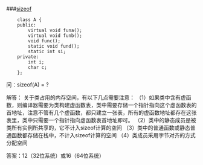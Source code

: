 ###[sizeof](http://blog.csdn.net/lanxuezaipiao/article/details/41557307)
		
		class A {
		public:
		    virtual void funa();
		    virtual void funb();
		    void func();
		    static void fund();
		    static int si;
		private:
		    int i;
		    char c;
		};

问：sizeof(A) = ?

解答： 
关于类占用的内存空间，有以下几点需要注意： 
（1）如果类中含有虚函数，则编译器需要为类构建虚函数表，类中需要存储一个指针指向这个虚函数表的首地址，注意不管有几个虚函数，都只建立一张表，所有的虚函数地址都存在这张表里，类中只需要一个指针指向虚函数表首地址即可。 
（2）类中的静态成员是被类所有实例所共享的，它不计入sizeof计算的空间 
（3）类中的普通函数或静态普通函数都存储在栈中，不计入sizeof计算的空间 
（4）类成员采用字节对齐的方式分配空间

答案：12（32位系统）或16（64位系统）